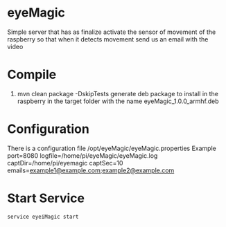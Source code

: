 # eyeMagic

Simple server that has as finalize activate the sensor of movement of the raspberry so that when it detects movement send us an email with the video

# Compile

  1. mvn clean package -DskipTests 
  generate deb package to install in the raspberry in the target folder with the name eyeMagic_1.0.0_armhf.deb

# Configuration
  There is a configuration file /opt/eyeMagic/eyeMagic.properties
  Example 
  	port=8080
	logfile=/home/pi/eyeMagic/eyeMagic.log
	captDir=/home/pi/eyemagic
	captSec=10
	emails=example1@example.com;example2@example.com

# Start Service
	service eyeiMagic start 
  
